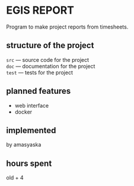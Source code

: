 # EGIS REPORT
Program to make project reports from timesheets.

## structure of the project

```src``` — source code for the project\
```doc``` — documentation for the project\
```test``` — tests for the project

## planned features
- web interface
- docker

## implemented
by amasyaska

## hours spent
old + 4
